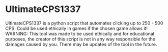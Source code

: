 # UltimateCPS1337
UltimateCPS1337 is a python script that automates clicking up to 250 - 500 CPS. Could be used ethically in games if the chosen game allows it!
WARNING: This tool was made to be used ethically and for educational purposes, the creator of this script is not in any way responsible for the damages caused by you. There may be updates of the tool in the future.
